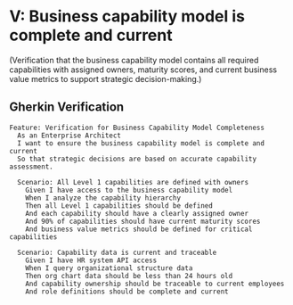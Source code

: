 # V: Business capability model is complete and current

(Verification that the business capability model contains all required capabilities with assigned owners, maturity scores, and current business value metrics to support strategic decision-making.)

## Gherkin Verification

```gherkin
Feature: Verification for Business Capability Model Completeness
  As an Enterprise Architect
  I want to ensure the business capability model is complete and current
  So that strategic decisions are based on accurate capability assessment.

  Scenario: All Level 1 capabilities are defined with owners
    Given I have access to the business capability model
    When I analyze the capability hierarchy
    Then all Level 1 capabilities should be defined
    And each capability should have a clearly assigned owner
    And 90% of capabilities should have current maturity scores
    And business value metrics should be defined for critical capabilities

  Scenario: Capability data is current and traceable
    Given I have HR system API access
    When I query organizational structure data
    Then org chart data should be less than 24 hours old
    And capability ownership should be traceable to current employees
    And role definitions should be complete and current
```